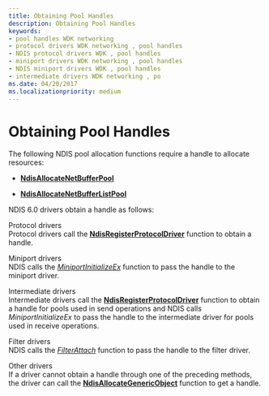 ```yaml
---
title: Obtaining Pool Handles
description: Obtaining Pool Handles
keywords:
- pool handles WDK networking
- protocol drivers WDK networking , pool handles
- NDIS protocol drivers WDK , pool handles
- miniport drivers WDK networking , pool handles
- NDIS miniport drivers WDK , pool handles
- intermediate drivers WDK networking , po
ms.date: 04/20/2017
ms.localizationpriority: medium
---
```


# Obtaining Pool Handles





The following NDIS pool allocation functions require a handle to allocate resources:

-   [**NdisAllocateNetBufferPool**](/windows-hardware/drivers/ddi/nblapi/nf-nblapi-ndisallocatenetbufferpool)

-   [**NdisAllocateNetBufferListPool**](/windows-hardware/drivers/ddi/nblapi/nf-nblapi-ndisallocatenetbufferlistpool)

NDIS 6.0 drivers obtain a handle as follows:

<a href="" id="protocol-drivers"></a>Protocol drivers  
Protocol drivers call the [**NdisRegisterProtocolDriver**](/windows-hardware/drivers/ddi/ndis/nf-ndis-ndisregisterprotocoldriver) function to obtain a handle.

<a href="" id="miniport-drivers"></a>Miniport drivers  
NDIS calls the [*MiniportInitializeEx*](/windows-hardware/drivers/ddi/ndis/nc-ndis-miniport_initialize) function to pass the handle to the miniport driver.

<a href="" id="intermediate-drivers"></a>Intermediate drivers  
Intermediate drivers call the [**NdisRegisterProtocolDriver**](/windows-hardware/drivers/ddi/ndis/nf-ndis-ndisregisterprotocoldriver) function to obtain a handle for pools used in send operations and NDIS calls *MiniportInitializeEx* to pass the handle to the intermediate driver for pools used in receive operations.

<a href="" id="filter-drivers"></a>Filter drivers  
NDIS calls the [*FilterAttach*](/windows-hardware/drivers/ddi/ndis/nc-ndis-filter_attach) function to pass the handle to the filter driver.

<a href="" id="other-drivers"></a>Other drivers  
If a driver cannot obtain a handle through one of the preceding methods, the driver can call the [**NdisAllocateGenericObject**](/windows-hardware/drivers/ddi/ndis/nf-ndis-ndisallocategenericobject) function to get a handle.

 

